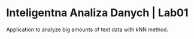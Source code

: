 Inteligentna Analiza Danych | Lab01
===================================

Application to analyze big amounts of text data with kNN method.
